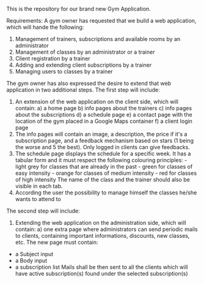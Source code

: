 This is the repository for our brand new Gym Application.



Requirements:
A gym owner has requested that we build a web application, which will hande the following:
1. Management of trainers, subscriptions and available rooms by an administrator
2. Management of classes by an administrator or a trainer
3. Client registration by a trainer
4. Adding and extending client subscriptions by a trainer
5. Managing users to classes by a trainer




The gym owner has also expressed the desire to extend that web application in two additional steps.
The first step will include:
1. An extension of the web application on the client side, which will contain:
a) a home page
b) info pages about the trainers
c) info pages about the subscriptions
d) a schedule page
e) a contact page with the location of the gym placed in a Google Maps container
f) a client login page
2. The info pages will contain an image, a description, the price if it's a subscription page, and a feedback mechanism based on stars (1 being the worse and 5 the best). Only logged in clients can give feedbacks.
3. The schedule page displays the schedule for a specific week.
It has a tabular form and it must respect the following colouring principles:
        - light grey for classes that are already in the past
        - green for classes of easy intensity
        - orange for classes of medium intensity
        - red for classes of high intensity
The name of the class and the trainer should also be visible in each tab.
4. According the user the possibility to manage himself the classes he/she wants to attend to



The second step will include:
1. Extending the web application on the administration side, which will contain:
a) one extra page where administrators can send periodic mails to clients, containing important informations, discounts, new classes, etc.
The new page must contain:
  - a Subject input
  - a Body input
  - a subscription list
Mails shall be then sent to all the clients which will have active subscription(s) found under the selected subscription(s)


   
